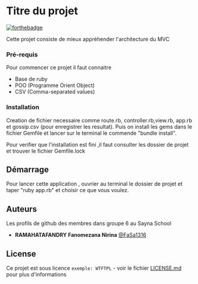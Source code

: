 # Titre du projet

[![forthebadge](https://forthebadge.com/images/badges/made-with-ruby.svg)](https://forthebadge.com)

Cette projet consiste de mieux appréhender l'architecture du MVC

### Pré-requis

Pour commencer ce projet il faut connaitre

- Base de ruby
- POO (Programme Orient Object)
- CSV (Comma-separated values)

### Installation
Creation de fichier necessaire comme route.rb, controller.rb,view.rb, app.rb et gossip.csv (pour enregistrer les resultat).
Puis on install les gems dans le fichier Gemfile et lancer sur le terminal le commende "bundle install".

Pour verifier que l'installation est fini ,il faut consulter les dossier de projet et trouver le fichier Gemfile.lock

## Démarrage

Pour lancer cette application , ouvrier au terminal le dossier de projet et taper "ruby app.rb" et choisir ce que vous voulez. 

## Auteurs
Les profils de github des membres dans groupe 6 au Sayna School
* **RAMAHATAFANDRY Fanomezana Nirina**  [@FaSa1316](https://github.com/FaSa1316)




## License

Ce projet est sous licence ``exemple: WTFTPL`` - voir le fichier [LICENSE.md](LICENSE.md) pour plus d'informations

